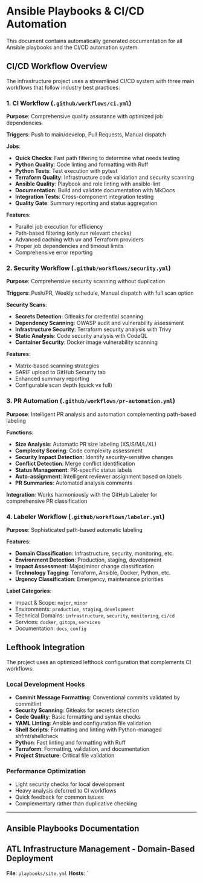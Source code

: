 # Ansible Playbooks & CI/CD Automation

This document contains automatically generated documentation for all Ansible playbooks and the CI/CD automation system.

## CI/CD Workflow Overview

The infrastructure project uses a streamlined CI/CD system with three main workflows that follow industry best practices:

### 1. CI Workflow (`.github/workflows/ci.yml`)

**Purpose**: Comprehensive quality assurance with optimized job dependencies

**Triggers**: Push to main/develop, Pull Requests, Manual dispatch

**Jobs**:

- **Quick Checks**: Fast path filtering to determine what needs testing
- **Python Quality**: Code linting and formatting with Ruff
- **Python Tests**: Test execution with pytest
- **Terraform Quality**: Infrastructure code validation and security scanning
- **Ansible Quality**: Playbook and role linting with ansible-lint
- **Documentation**: Build and validate documentation with MkDocs
- **Integration Tests**: Cross-component integration testing
- **Quality Gate**: Summary reporting and status aggregation

**Features**:

- Parallel job execution for efficiency
- Path-based filtering (only run relevant checks)
- Advanced caching with uv and Terraform providers
- Proper job dependencies and timeout limits
- Comprehensive error reporting

### 2. Security Workflow (`.github/workflows/security.yml`)

**Purpose**: Comprehensive security scanning without duplication

**Triggers**: Push/PR, Weekly schedule, Manual dispatch with full scan option

**Security Scans**:

- **Secrets Detection**: Gitleaks for credential scanning
- **Dependency Scanning**: OWASP audit and vulnerability assessment
- **Infrastructure Security**: Terraform security analysis with Trivy
- **Static Analysis**: Code security analysis with CodeQL
- **Container Security**: Docker image vulnerability scanning

**Features**:

- Matrix-based scanning strategies
- SARIF upload to GitHub Security tab
- Enhanced summary reporting
- Configurable scan depth (quick vs full)

### 3. PR Automation (`.github/workflows/pr-automation.yml`)

**Purpose**: Intelligent PR analysis and automation complementing path-based labeling

**Functions**:

- **Size Analysis**: Automatic PR size labeling (XS/S/M/L/XL)
- **Complexity Scoring**: Code complexity assessment
- **Security Impact Detection**: Identify security-sensitive changes
- **Conflict Detection**: Merge conflict identification
- **Status Management**: PR-specific status labels
- **Auto-assignment**: Intelligent reviewer assignment based on labels
- **PR Summaries**: Automated analysis comments

**Integration**: Works harmoniously with the GitHub Labeler for comprehensive PR classification

### 4. Labeler Workflow (`.github/workflows/labeler.yml`)

**Purpose**: Sophisticated path-based automatic labeling

**Features**:

- **Domain Classification**: Infrastructure, security, monitoring, etc.
- **Environment Detection**: Production, staging, development
- **Impact Assessment**: Major/minor change classification
- **Technology Tagging**: Terraform, Ansible, Docker, Python, etc.
- **Urgency Classification**: Emergency, maintenance priorities

**Label Categories**:

- Impact & Scope: `major`, `minor`
- Environments: `production`, `staging`, `development`
- Technical Domains: `infrastructure`, `security`, `monitoring`, `ci/cd`
- Services: `docker`, `gitops`, `services`
- Documentation: `docs`, `config`

## Lefthook Integration

The project uses an optimized lefthook configuration that complements CI workflows:

### Local Development Hooks

- **Commit Message Formatting**: Conventional commits validated by commitlint
- **Security Scanning**: Gitleaks for secrets detection
- **Code Quality**: Basic formatting and syntax checks
- **YAML Linting**: Ansible and configuration file validation
- **Shell Scripts**: Formatting and linting with Python-managed shfmt/shellcheck
- **Python**: Fast linting and formatting with Ruff
- **Terraform**: Formatting, validation, and documentation
- **Project Structure**: Critical file validation

### Performance Optimization

- Light security checks for local development
- Heavy analysis deferred to CI workflows
- Quick feedback for common issues
- Complementary rather than duplicative checking

---

## Ansible Playbooks Documentation

## ATL Infrastructure Management - Domain-Based Deployment

**File**: `playbooks/site.yml`
**Hosts**: `
